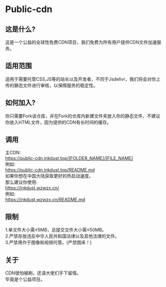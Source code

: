 # Public-cdn
## 这是什么?
这是一个公益的全球性免费CDN项目，我们免费为所有用户提供CDN文件加速服务。

## 适用范围
适用于需要托管CSS,JS等的站长以及开发者，不同于Jsdelivr，我们将会对你上传的静态文件进行审核，以保障服务的稳定性。

## 如何加入?
你只需要Fork该仓库，并在Fork的仓库内新建文件夹放入你的静态文件，不建议你放入HTML文件，因为提供的CDN有长时间的缓存。

## 调用
主CDN:<br>
https://public-cdn.inkdust.top/[FOLDER_NAME]/[FILE_NAME] <br>
例如:<br>
https://public-cdn.inkdust.top/README.md <br>
如果你想在中国大陆获取更好的热启动速度。<br>
那么建议你使用:<br>
https://inkdust.wzwzx.cn/<br>
例如:<br>
https://inkdust.wzwzx.cn/README.md

## 限制
1.单文件大小需≤5MB，总提交文件大小需≤50MB。<br>
2.严禁存放违反中华人民共和国法律以及其他法律的文件。<br>
3.严禁用作于图像和视频托管。(严禁图床！)

## 关于
CDN很怕被刷，还请大佬们手下留情。<br>
毕竟是个公益项目。
